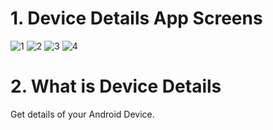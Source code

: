 # 1. Device Details App Screens
![1](https://github.com/user-attachments/assets/50364f4b-6544-4478-b502-a5e82f8649b3)
![2](https://github.com/user-attachments/assets/66dfe1d7-bb1d-45f5-b78f-aaa075177ee7)
![3](https://github.com/user-attachments/assets/5def47d2-f790-4244-ada4-bd9ce499ee60)
![4](https://github.com/user-attachments/assets/cf07d4e1-aab6-40c9-9b0b-33685d21bf56)


# 2. What is Device Details

Get details of your Android Device.

